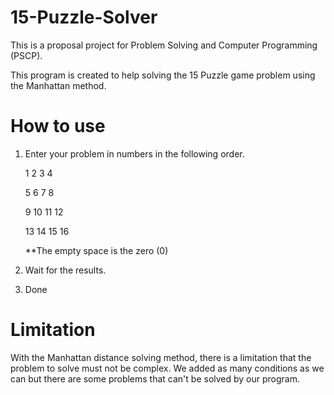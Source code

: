 # 15-Puzzle-Solver
 This is a proposal project for Problem Solving and Computer Programming (PSCP).

 This program is created to help solving the 15 Puzzle game problem using the Manhattan method.
 
# How to use
 1. Enter your problem in numbers in the following order.

     1  2  3  4

     5  6  7  8

     9  10 11 12

     13 14 15 16

    **The empty space is the zero (0)

 2. Wait for the results.
 
 3. Done

# Limitation
 With the Manhattan distance solving method, there is a limitation that the problem to solve must not be complex. We added as many conditions as we can but there are some problems that can't be solved by our program.
